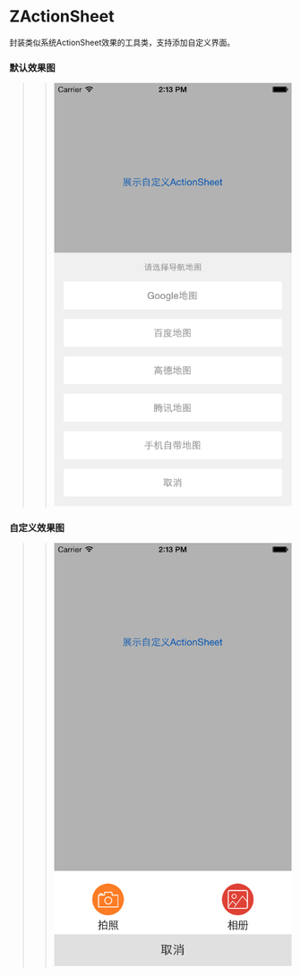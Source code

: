 # ZActionSheet
封装类似系统ActionSheet效果的工具类，支持添加自定义界面。<br>

### 默认效果图<br>
>> ![](https://github.com/jingkiller123/ZActionSheet/blob/master/ZActionSheet/original_shot.png)
 
### 自定义效果图<br>
>> ![](https://github.com/jingkiller123/ZActionSheet/blob/master/ZActionSheet/custom_shot.png)
